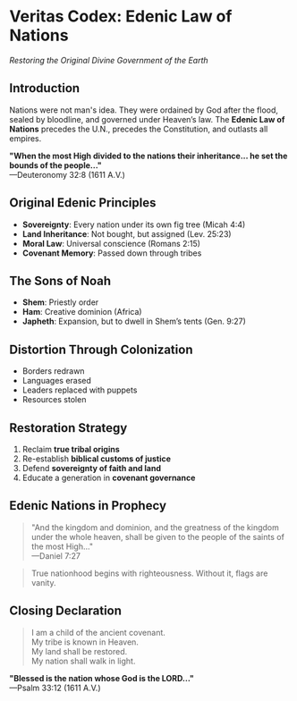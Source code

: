 # Veritas Codex: Edenic Law of Nations  
*Restoring the Original Divine Government of the Earth*

## Introduction

Nations were not man's idea. They were ordained by God after the flood, sealed by bloodline, and governed under Heaven’s law. The **Edenic Law of Nations** precedes the U.N., precedes the Constitution, and outlasts all empires.

**"When the most High divided to the nations their inheritance... he set the bounds of the people..."**  
—Deuteronomy 32:8 (1611 A.V.)

## Original Edenic Principles

- **Sovereignty**: Every nation under its own fig tree (Micah 4:4)
- **Land Inheritance**: Not bought, but assigned (Lev. 25:23)
- **Moral Law**: Universal conscience (Romans 2:15)
- **Covenant Memory**: Passed down through tribes

## The Sons of Noah

- **Shem**: Priestly order
- **Ham**: Creative dominion (Africa)
- **Japheth**: Expansion, but to dwell in Shem’s tents (Gen. 9:27)

## Distortion Through Colonization

- Borders redrawn
- Languages erased
- Leaders replaced with puppets
- Resources stolen

## Restoration Strategy

1. Reclaim **true tribal origins**
2. Re-establish **biblical customs of justice**
3. Defend **sovereignty of faith and land**
4. Educate a generation in **covenant governance**

## Edenic Nations in Prophecy

> "And the kingdom and dominion, and the greatness of the kingdom under the whole heaven, shall be given to the people of the saints of the most High..."  
> —Daniel 7:27

> True nationhood begins with righteousness. Without it, flags are vanity.

## Closing Declaration

> I am a child of the ancient covenant.  
> My tribe is known in Heaven.  
> My land shall be restored.  
> My nation shall walk in light.

**"Blessed is the nation whose God is the LORD..."**  
—Psalm 33:12 (1611 A.V.)
